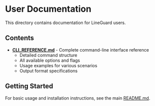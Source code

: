 # User Documentation

This directory contains documentation for LineGuard users.

## Contents

- **[CLI_REFERENCE.md](CLI_REFERENCE.md)** - Complete command-line interface reference
  - Detailed command structure
  - All available options and flags
  - Usage examples for various scenarios
  - Output format specifications

## Getting Started

For basic usage and installation instructions, see the main [README.md](../../README.md).
